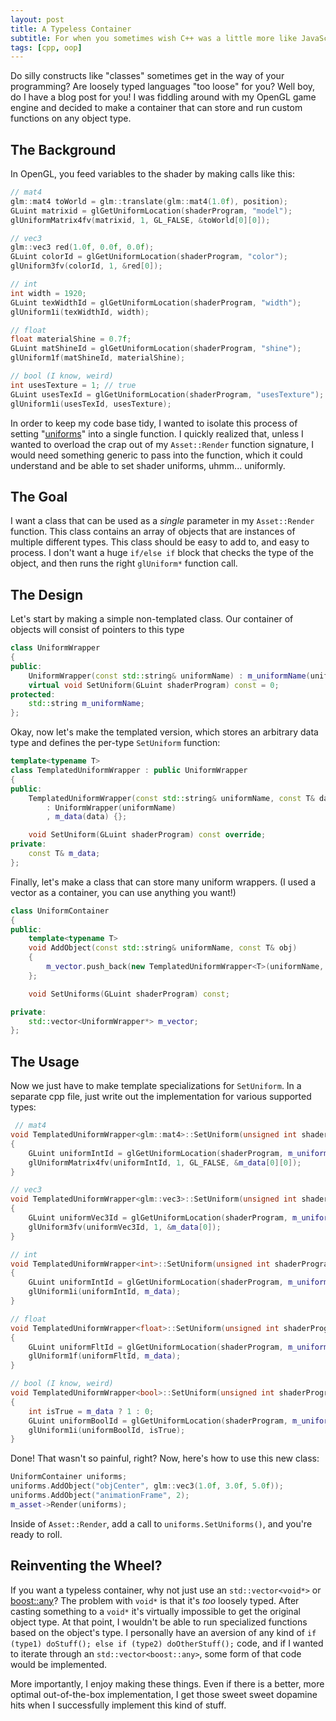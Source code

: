```yaml
---
layout: post
title: A Typeless Container
subtitle: For when you sometimes wish C++ was a little more like JavaScript
tags: [cpp, oop]
---
```

Do silly constructs like "classes" sometimes get in the way of your programming? Are loosely typed languages "too loose" for you? Well boy, do I have a blog post for you! I was fiddling around with my OpenGL game engine and decided to make a container that can store and run custom functions on any object type.

## The Background
In OpenGL, you feed variables to the shader by making calls like this:
```cpp
// mat4
glm::mat4 toWorld = glm::translate(glm::mat4(1.0f), position);
GLuint matrixid = glGetUniformLocation(shaderProgram, "model");
glUniformMatrix4fv(matrixid, 1, GL_FALSE, &toWorld[0][0]);

// vec3
glm::vec3 red(1.0f, 0.0f, 0.0f);
GLuint colorId = glGetUniformLocation(shaderProgram, "color");
glUniform3fv(colorId, 1, &red[0]);

// int
int width = 1920;
GLuint texWidthId = glGetUniformLocation(shaderProgram, "width");
glUniform1i(texWidthId, width);

// float
float materialShine = 0.7f;
GLuint matShineId = glGetUniformLocation(shaderProgram, "shine");
glUniform1f(matShineId, materialShine);

// bool (I know, weird)
int usesTexture = 1; // true
GLuint usesTexId = glGetUniformLocation(shaderProgram, "usesTexture");
glUniform1i(usesTexId, usesTexture);

```

In order to keep my code base tidy, I wanted to isolate this process of setting "[uniforms](https://www.khronos.org/opengl/wiki/Uniform_%28GLSL%29)" into a single function. I quickly realized that, unless I wanted to overload the crap out of my `Asset::Render` function signature, I would need something generic to pass into the function, which it could understand and be able to set shader uniforms, uhmm... uniformly.

## The Goal
I want a class that can be used as a *single* parameter in my `Asset::Render` function.
This class contains an array of objects that are instances of multiple different types.
This class should be easy to add to, and easy to process. I don't want a huge `if/else if` block that checks the type of the object, and then runs the right `glUniform*` function call.

## The Design
Let's start by making a simple non-templated class. Our container of objects will consist of pointers to this type
```cpp
class UniformWrapper
{
public:
	UniformWrapper(const std::string& uniformName) : m_uniformName(uniformName) {};
	virtual void SetUniform(GLuint shaderProgram) const = 0;
protected:
	std::string m_uniformName;
};
```
Okay, now let's make the templated version, which stores an arbitrary data type and defines the per-type `SetUniform` function:
```cpp
template<typename T>
class TemplatedUniformWrapper : public UniformWrapper
{
public:
	TemplatedUniformWrapper(const std::string& uniformName, const T& data)
		: UniformWrapper(uniformName)
		, m_data(data) {};

	void SetUniform(GLuint shaderProgram) const override;
private:
	const T& m_data;
};
```
Finally, let's make a class that can store many uniform wrappers. (I used a vector as a container, you can use anything you want!)
```cpp
class UniformContainer
{
public:
	template<typename T>
	void AddObject(const std::string& uniformName, const T& obj)
	{
		m_vector.push_back(new TemplatedUniformWrapper<T>(uniformName, obj));
	};

	void SetUniforms(GLuint shaderProgram) const;

private:
	std::vector<UniformWrapper*> m_vector;
};
```

## The Usage
Now we just have to make template specializations for `SetUniform`. In a separate cpp file, just write out the implementation for various supported types:
```cpp
 // mat4
void TemplatedUniformWrapper<glm::mat4>::SetUniform(unsigned int shaderProgram) const
{
	GLuint uniformIntId = glGetUniformLocation(shaderProgram, m_uniformName.c_str());
	glUniformMatrix4fv(uniformIntId, 1, GL_FALSE, &m_data[0][0]);
}

// vec3
void TemplatedUniformWrapper<glm::vec3>::SetUniform(unsigned int shaderProgram) const
{
	GLuint uniformVec3Id = glGetUniformLocation(shaderProgram, m_uniformName.c_str());
	glUniform3fv(uniformVec3Id, 1, &m_data[0]);
}

// int
void TemplatedUniformWrapper<int>::SetUniform(unsigned int shaderProgram) const
{
	GLuint uniformIntId = glGetUniformLocation(shaderProgram, m_uniformName.c_str());
	glUniform1i(uniformIntId, m_data);
}

// float
void TemplatedUniformWrapper<float>::SetUniform(unsigned int shaderProgram) const
{
	GLuint uniformFltId = glGetUniformLocation(shaderProgram, m_uniformName.c_str());
	glUniform1f(uniformFltId, m_data);
}

// bool (I know, weird)
void TemplatedUniformWrapper<bool>::SetUniform(unsigned int shaderProgram) const
{
	int isTrue = m_data ? 1 : 0;
	GLuint uniformBoolId = glGetUniformLocation(shaderProgram, m_uniformName.c_str());
	glUniform1i(uniformBoolId, isTrue);
}
```

Done! That wasn't so painful, right? Now, here's how to use this new class:
```cpp
UniformContainer uniforms;
uniforms.AddObject("objCenter", glm::vec3(1.0f, 3.0f, 5.0f));
uniforms.AddObject("animationFrame", 2);
m_asset->Render(uniforms);
```
Inside of `Asset::Render`, add a call to `uniforms.SetUniforms()`, and you're ready to roll.

## Reinventing the Wheel?
If you want a typeless container, why not just use an `std::vector<void*>` or [boost::any](https://www.boost.org/doc/libs/1_48_0/doc/html/boost/any.html)?
The problem with `void*` is that it's *too* loosely typed. After casting something to a `void*` it's virtually impossible to get the original object type. At that point, I wouldn't be able to run specialized functions based on the object's type.
I personally have an aversion of any kind of `if (type1) doStuff(); else if (type2) doOtherStuff();` code, and if I wanted to iterate through an `std::vector<boost::any>`, some form of that code would be implemented.

More importantly, I enjoy making these things. Even if there is a better, more optimal out-of-the-box implementation, I get those sweet sweet dopamine hits when I successfully implement this kind of stuff.